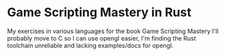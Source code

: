 # Game Scripting Mastery in Rust
My exercises in various languages for the book Game Scripting Mastery
I'll probably move to C so I can use opengl easier, I'm finding the Rust toolchain unreliable and lacking examples/docs for opengl.
